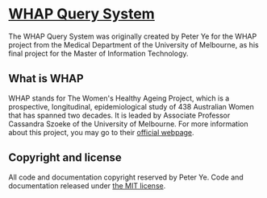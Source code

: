 # [WHAP Query System](http://whap.peteryeah.com)


The WHAP Query System was originally created by Peter Ye for the WHAP project from the Medical Department of the University of Melbourne, as his final project for the Master of Information Technology.

## What is WHAP
WHAP stands for The Women's Healthy Ageing Project, which is a prospective, longitudinal, epidemiological study of 438 Australian Women that has spanned two decades. It is leaded by Associate Professor Cassandra Szoeke of the University of Melbourne. For more information about this project, you may go to their [official webpage](http://www.medrmhwh.unimelb.edu.au/Research/WHAP.html).

## Copyright and license

All code and documentation copyright reserved by Peter Ye. Code and documentation released under [the MIT license](https://github.com/yechenchao/WHAP/blob/master/LICENSE).
